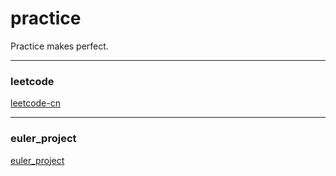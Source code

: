# practice
Practice makes perfect.

---
### leetcode
[leetcode-cn](https://leetcode-cn.com/)

--- 
### euler_project
[euler_project](https://projecteuler.net/)

